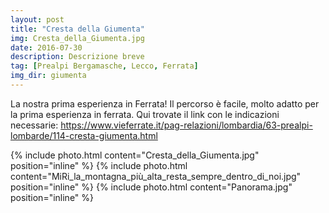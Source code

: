 ```yaml
---
layout: post
title: "Cresta della Giumenta"
img: Cresta_della_Giumenta.jpg
date: 2016-07-30
description: Descrizione breve
tag: [Prealpi Bergamasche, Lecco, Ferrata]
img_dir: giumenta
---
```


La nostra prima esperienza in Ferrata!
Il percorso è facile, molto adatto per la prima esperienza in ferrata. Qui trovate il link con le indicazioni necessarie: https://www.vieferrate.it/pag-relazioni/lombardia/63-prealpi-lombarde/114-cresta-giumenta.html

<div>
{% include photo.html content="Cresta_della_Giumenta.jpg" position="inline" %}
{% include photo.html content="MiRi_la_montagna_più_alta_resta_sempre_dentro_di_noi.jpg" position="inline" %}
{% include photo.html content="Panorama.jpg" position="inline" %}
</div>
